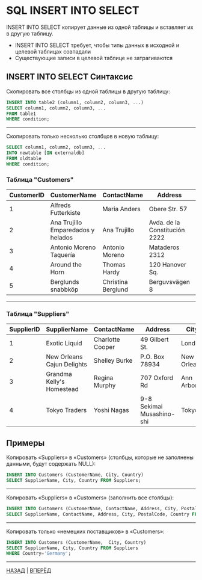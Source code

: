 
# SQL INSERT INTO SELECT

INSERT INTO SELECT копирует данные из одной таблицы и вставляет их в другую таблицу.

-   INSERT INTO SELECT требует, чтобы типы данных в исходной и целевой таблицах совпадали
-   Существующие записи в целевой таблице не затрагиваются

## INSERT INTO SELECT Синтаксис

Скопировать все столбцы из одной таблицы в другую таблицу:
``` SQL
INSERT INTO table2 (column1, column2, column3, ...)
SELECT column1, column2, column3, ...
FROM table1
WHERE condition;
```
---

Скопировать только несколько столбцов в новую таблицу:
``` SQL
SELECT column1, column2, column3, ...
INTO newtable [IN externaldb]
FROM oldtable
WHERE condition;
```

### Таблица "Customers"

| CustomerID | CustomerName | ContactName | Address | City | PostalCode | Country |
|--|--|--|--|--|--|--|
| 1 | Alfreds Futterkiste | Maria Anders | Obere Str. 57 | Berlin | 12209 | Germany |
| 2 | Ana Trujillo Emparedados y helados | Ana Trujillo | Avda. de la Constitución 2222 | México D.F. | 05021 | Mexico |
| 3 | Antonio Moreno Taquería | Antonio Moreno | Mataderos 2312 | México D.F. | 05023 | Mexico |
| 4 | Around the Horn | Thomas Hardy | 120 Hanover Sq. | London | WA1 1DP | UK |
| 5 | Berglunds snabbköp | Christina Berglund | Berguvsvägen 8 | Luleå | S-958 22 | Sweden |
---

### Таблица "Suppliers"

| SupplierID | SupplierName | ContactName | Address | City | PostalCode | Country |
|--|--|--|--|--|--|--|
| 1 | Exotic Liquid | Charlotte Cooper | 49 Gilbert St. | London | EC1 4SD | UK |
| 2 | New Orleans Cajun Delights | Shelley Burke | P.O. Box 78934 | New Orleans | 70117 | USA |
| 3 | Grandma Kelly's Homestead | Regina Murphy | 707 Oxford Rd | Ann Arbor | 48104 | USA |
| 4 | Tokyo Traders | Yoshi Nagas | 9-8 Sekimai Musashino-shi | Tokyo | 100 | Japan |

## Примеры

Копировать «Suppliers» в «Customers» (столбцы, которые не заполнены данными, будут содержать NULL):
``` SQL
INSERT INTO Customers (CustomerName, City, Country)
SELECT SupplierName, City, Country FROM Suppliers;
```
---

Копировать «Suppliers» в «Customers» (заполнить все столбцы):
``` SQL
INSERT INTO Customers (CustomerName, ContactName, Address, City, PostalCode, Country)
SELECT SupplierName, ContactName, Address, City, PostalCode, Country FROM Suppliers;
```
---

Копировать только «немецких поставщиков» в «Customers»:
``` SQL
INSERT INTO Customers (CustomerName,  City, Country)
SELECT SupplierName, City, Country FROM Suppliers
WHERE Country='Germany';
```

---

[НАЗАД](/SQL_Tutorial/SQL_SELECT_INTO.md)  | [ВПЕРЁД](/SQL_Tutorial/SQL_CASE.md)

